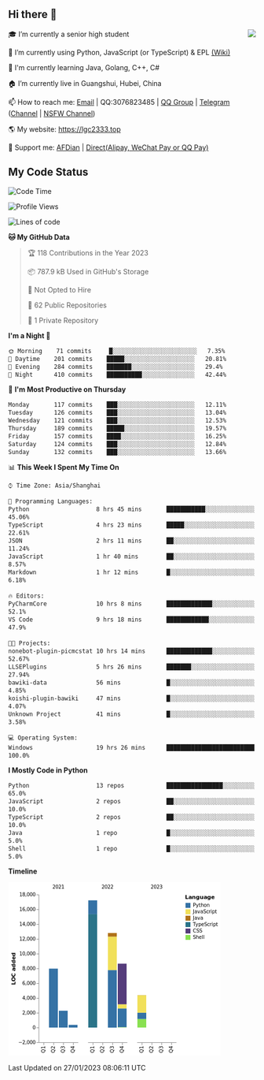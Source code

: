 ## Hi there 👋

<div width="50%">
<img align="right" src="https://readme.lgc2333.top/api?username=lgc2333&show_icons=true" />
</div>

🎓 I’m currently a senior high student

📝 I’m currently using Python, JavaScript (or TypeScript) & EPL [(Wiki)](https://en.wikipedia.org/wiki/Easy_Programming_Language)

📒 I'm currently learning Java, Golang, C++, C#

🏠 I’m currently live in Guangshui, Hubei, China

📫 How to reach me: [Email](mailto:lgc2333@126.com) | QQ:3076823485 | [QQ Group](https://jq.qq.com/?_wv=1027&k=ktwOHdU2) | [Telegram](https://t.me/@lgc2333) ([Channel](https://t.me/stu2333_pd) | [NSFW Channel](https://t.me/stu_collection))

🌎 My website: <https://lgc2333.top>

🤝 Support me: [AFDian](https://afdian.net/@lgc2333) | [Direct(Alipay, WeChat Pay or QQ Pay)](https://s2.loli.net/2022/02/03/MLqe53BjWOAhpcF.png)

## My Code Status

<!--START_SECTION:waka-->
![Code Time](http://img.shields.io/badge/Code%20Time-1%2C026%20hrs%205%20mins-blue)

![Profile Views](http://img.shields.io/badge/Profile%20Views-48-blue)

![Lines of code](https://img.shields.io/badge/From%20Hello%20World%20I%27ve%20Written-54%20Thousand%20lines%20of%20code-blue)

**🐱 My GitHub Data** 

> 🏆 118 Contributions in the Year 2023
 > 
> 📦 787.9 kB Used in GitHub's Storage 
 > 
> 🚫 Not Opted to Hire
 > 
> 📜 62 Public Repositories 
 > 
> 🔑 1 Private Repository 
 > 
**I'm a Night 🦉** 

```text
🌞 Morning    71 commits     █░░░░░░░░░░░░░░░░░░░░░░░░   7.35% 
🌆 Daytime    201 commits    █████░░░░░░░░░░░░░░░░░░░░   20.81% 
🌃 Evening    284 commits    ███████░░░░░░░░░░░░░░░░░░   29.4% 
🌙 Night      410 commits    ██████████░░░░░░░░░░░░░░░   42.44%

```
📅 **I'm Most Productive on Thursday** 

```text
Monday       117 commits    ███░░░░░░░░░░░░░░░░░░░░░░   12.11% 
Tuesday      126 commits    ███░░░░░░░░░░░░░░░░░░░░░░   13.04% 
Wednesday    121 commits    ███░░░░░░░░░░░░░░░░░░░░░░   12.53% 
Thursday     189 commits    █████░░░░░░░░░░░░░░░░░░░░   19.57% 
Friday       157 commits    ████░░░░░░░░░░░░░░░░░░░░░   16.25% 
Saturday     124 commits    ███░░░░░░░░░░░░░░░░░░░░░░   12.84% 
Sunday       132 commits    ███░░░░░░░░░░░░░░░░░░░░░░   13.66%

```


📊 **This Week I Spent My Time On** 

```text
⌚︎ Time Zone: Asia/Shanghai

💬 Programming Languages: 
Python                   8 hrs 45 mins       ███████████░░░░░░░░░░░░░░   45.06% 
TypeScript               4 hrs 23 mins       █████░░░░░░░░░░░░░░░░░░░░   22.61% 
JSON                     2 hrs 11 mins       ██░░░░░░░░░░░░░░░░░░░░░░░   11.24% 
JavaScript               1 hr 40 mins        ██░░░░░░░░░░░░░░░░░░░░░░░   8.57% 
Markdown                 1 hr 12 mins        █░░░░░░░░░░░░░░░░░░░░░░░░   6.18%

🔥 Editors: 
PyCharmCore              10 hrs 8 mins       █████████████░░░░░░░░░░░░   52.1% 
VS Code                  9 hrs 18 mins       ████████████░░░░░░░░░░░░░   47.9%

🐱‍💻 Projects: 
nonebot-plugin-picmcstat 10 hrs 14 mins      █████████████░░░░░░░░░░░░   52.67% 
LLSEPlugins              5 hrs 26 mins       ███████░░░░░░░░░░░░░░░░░░   27.94% 
bawiki-data              56 mins             █░░░░░░░░░░░░░░░░░░░░░░░░   4.85% 
koishi-plugin-bawiki     47 mins             █░░░░░░░░░░░░░░░░░░░░░░░░   4.07% 
Unknown Project          41 mins             █░░░░░░░░░░░░░░░░░░░░░░░░   3.58%

💻 Operating System: 
Windows                  19 hrs 26 mins      █████████████████████████   100.0%

```

**I Mostly Code in Python** 

```text
Python                   13 repos            ████████████████░░░░░░░░░   65.0% 
JavaScript               2 repos             ██░░░░░░░░░░░░░░░░░░░░░░░   10.0% 
TypeScript               2 repos             ██░░░░░░░░░░░░░░░░░░░░░░░   10.0% 
Java                     1 repo              █░░░░░░░░░░░░░░░░░░░░░░░░   5.0% 
Shell                    1 repo              █░░░░░░░░░░░░░░░░░░░░░░░░   5.0%

```


**Timeline**

![Chart not found](https://raw.githubusercontent.com/lgc2333/lgc2333/main/charts/bar_graph.png) 


 Last Updated on 27/01/2023 08:06:11 UTC
<!--END_SECTION:waka-->
